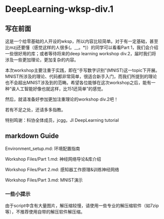 # DeepLearning-wksp-div.1

## 写在前面

这是一个给零基础的人开设的wksp，所以内容比较简单。对于有一定基础，甚至比mzj还要懂（感觉这样的人很多(。﹏。*)）的同学可以看看Part 1，我们会介绍一些很好用的库；或者等待将来的deep learning workshop div.2，届时我们将涉及一些更加理论，更加复杂的内容。

本次workshop主要注重于实践，即在“手写数字识别”(MNIST)这一topic下开展。MNIST所涉及的理论、代码都非常简单，很适合新手入门，而我们所提到的理论也不会超出MNIST涉及到的范畴。希望各位能够在这次workshop之后，能有一种“诶人工智能好像也就这样，比151还简单”的感觉。

然后，就请准备好参加更加注重理论的workshop div.2吧！

若有不足之处，还请多多指教。

特别鸣谢：科协全体成员，jcgg，JI DeepLearning tutorial

## markdown Guide

Environment_setup.md: 环境配置指南

Workshop Files/Part 1.md: 神经网络导论&库介绍

Workshop Files/Part 2.md: 感知器工作原理&训练神经网络

Workshop Files/Part 3.md: MNIST演示

### 一些小提示

由于script中含有大量图片，解压缩较慢，请使用一些专业的解压缩软件（如7zip等），不推荐使用自带的解压软件解压缩。
